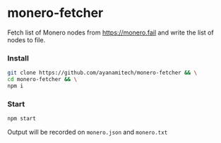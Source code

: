 # monero-fetcher

Fetch list of Monero nodes from https://monero.fail and write the list of nodes to file.

### Install

```bash
git clone https://github.com/ayanamitech/monero-fetcher && \
cd monero-fetcher && \
npm i
```

### Start

```bash
npm start
```

Output will be recorded on `monero.json` and `monero.txt`
